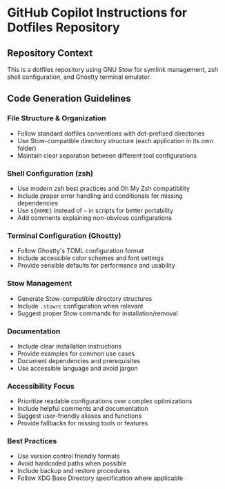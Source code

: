 
# GitHub Copilot Instructions for Dotfiles Repository

## Repository Context
This is a dotfiles repository using GNU Stow for symlink management, zsh shell configuration, and Ghostty terminal emulator.

## Code Generation Guidelines

### File Structure & Organization
- Follow standard dotfiles conventions with dot-prefixed directories
- Use Stow-compatible directory structure (each application in its own folder)
- Maintain clear separation between different tool configurations

### Shell Configuration (zsh)
- Use modern zsh best practices and Oh My Zsh compatibility
- Include proper error handling and conditionals for missing dependencies
- Use `${HOME}` instead of `~` in scripts for better portability
- Add comments explaining non-obvious configurations

### Terminal Configuration (Ghostty)
- Follow Ghostty's TOML configuration format
- Include accessible color schemes and font settings
- Provide sensible defaults for performance and usability

### Stow Management
- Generate Stow-compatible directory structures
- Include `.stowrc` configuration when relevant
- Suggest proper Stow commands for installation/removal

### Documentation
- Include clear installation instructions
- Provide examples for common use cases
- Document dependencies and prerequisites
- Use accessible language and avoid jargon

### Accessibility Focus
- Prioritize readable configurations over complex optimizations
- Include helpful comments and documentation
- Suggest user-friendly aliases and functions
- Provide fallbacks for missing tools or features

### Best Practices
- Use version control friendly formats
- Avoid hardcoded paths when possible
- Include backup and restore procedures
- Follow XDG Base Directory specification where applicable
